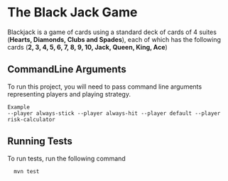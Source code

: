 
# The Black Jack Game
Blackjack is a game of cards using a standard deck of cards of 4 suites (__Hearts, Diamonds, Clubs and Spades__), each of which has the following cards (__2, 3, 4, 5, 6, 7, 8, 9, 10, Jack, Queen, King, Ace__)

## CommandLine Arguments

To run this project, you will need to pass command line arguments representing players and playing strategy.

```
Example
--player always-stick --player always-hit --player default --player risk-calculator
```


## Running Tests

To run tests, run the following command

```bash
  mvn test
```

